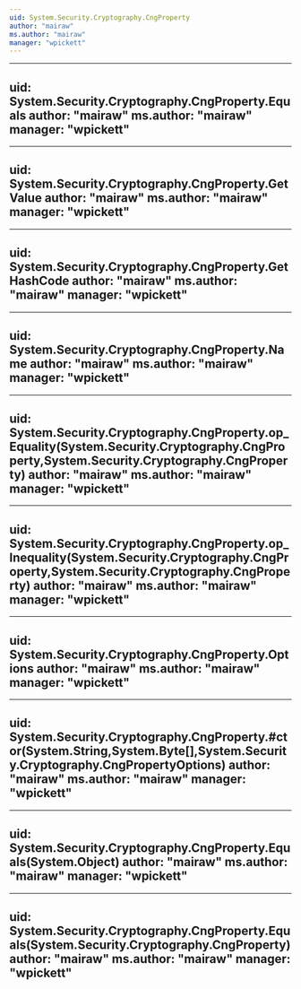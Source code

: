 ```yaml
---
uid: System.Security.Cryptography.CngProperty
author: "mairaw"
ms.author: "mairaw"
manager: "wpickett"
---
```


---
uid: System.Security.Cryptography.CngProperty.Equals
author: "mairaw"
ms.author: "mairaw"
manager: "wpickett"
---

---
uid: System.Security.Cryptography.CngProperty.GetValue
author: "mairaw"
ms.author: "mairaw"
manager: "wpickett"
---

---
uid: System.Security.Cryptography.CngProperty.GetHashCode
author: "mairaw"
ms.author: "mairaw"
manager: "wpickett"
---

---
uid: System.Security.Cryptography.CngProperty.Name
author: "mairaw"
ms.author: "mairaw"
manager: "wpickett"
---

---
uid: System.Security.Cryptography.CngProperty.op_Equality(System.Security.Cryptography.CngProperty,System.Security.Cryptography.CngProperty)
author: "mairaw"
ms.author: "mairaw"
manager: "wpickett"
---

---
uid: System.Security.Cryptography.CngProperty.op_Inequality(System.Security.Cryptography.CngProperty,System.Security.Cryptography.CngProperty)
author: "mairaw"
ms.author: "mairaw"
manager: "wpickett"
---

---
uid: System.Security.Cryptography.CngProperty.Options
author: "mairaw"
ms.author: "mairaw"
manager: "wpickett"
---

---
uid: System.Security.Cryptography.CngProperty.#ctor(System.String,System.Byte[],System.Security.Cryptography.CngPropertyOptions)
author: "mairaw"
ms.author: "mairaw"
manager: "wpickett"
---

---
uid: System.Security.Cryptography.CngProperty.Equals(System.Object)
author: "mairaw"
ms.author: "mairaw"
manager: "wpickett"
---

---
uid: System.Security.Cryptography.CngProperty.Equals(System.Security.Cryptography.CngProperty)
author: "mairaw"
ms.author: "mairaw"
manager: "wpickett"
---
